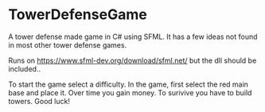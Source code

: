 # TowerDefenseGame
A tower defense made game in C# using SFML. It has a few ideas not found in most other tower defense games.

Runs on https://www.sfml-dev.org/download/sfml.net/ but the dll should be included..

To start the game select a difficulty. In the game, first select the red main base and place it. Over time you gain money. To surivive you have to build towers. Good luck!
